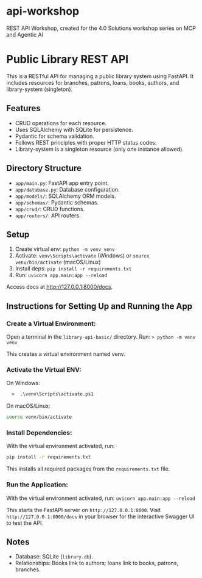 # api-workshop
REST API Workshop, created for the 4.0 Solutions workshop series on MCP and Agentic AI

# Public Library REST API

This is a RESTful API for managing a public library system using FastAPI. It includes resources for branches, patrons, loans, books, authors, and library-system (singleton).

## Features
- CRUD operations for each resource.
- Uses SQLAlchemy with SQLite for persistence.
- Pydantic for schema validation.
- Follows REST principles with proper HTTP status codes.
- Library-system is a singleton resource (only one instance allowed).

## Directory Structure
- `app/main.py`: FastAPI app entry point.
- `app/database.py`: Database configuration.
- `app/models/`: SQLAlchemy ORM models.
- `app/schemas/`: Pydantic schemas.
- `app/crud/`: CRUD functions.
- `app/routers/`: API routers.

## Setup
1. Create virtual env: `python -m venv venv`
2. Activate: `venv\Scripts\activate` (Windows) or `source venv/bin/activate` (macOS/Linux)
3. Install deps: `pip install -r requirements.txt`
4. Run: `uvicorn app.main:app --reload`

Access docs at http://127.0.0.1:8000/docs.


## Instructions for Setting Up and Running the App

### Create a Virtual Environment:

Open a terminal in the `library-api-basic/` directory.
Run: `> python -m venv venv`

This creates a virtual environment named venv.

### Activate the Virtual ENV:

On Windows:
```ps
  >  .\venv\Scripts\activate.ps1
```

On macOS/Linux: 
```bash
source venv/bin/activate
```

### Install Dependencies:
With the virtual environment activated, run: 

```bash
pip install -r requirements.txt
```

This installs all required packages from the `requirements.txt` file.


### Run the Application:

With the virtual environment activated, run: `uvicorn app.main:app --reload`

This starts the FastAPI server on `http://127.0.0.1:8000`.
Visit `http://127.0.0.1:8000/docs` in your browser for the interactive Swagger UI to test the API.

## Notes
- Database: SQLite (`library.db`).
- Relationships: Books link to authors; loans link to books, patrons, branches.